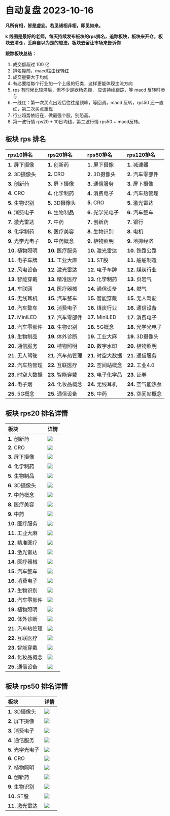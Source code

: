 # 自动复盘 2023-10-16

**凡所有相，皆是虚妄。若见诸相非相，即见如来。**

**k 线图是最好的老师，每天持续发布板块的rps排名，追踪板块，板块来开仓，板块去清仓，丢弃自以为是的想法，板块去留让市场来告诉你**
        
**跟踪板块总结：**
1. 成交额超过 100 亿
2. 排名靠前，macd柱由绿转红
3. 成交量要大于均线
4. 有必要给每个行业加一个上级的归类，这样更能体现主流方向
5. rps 有时候比较滞后，但不少是欲杨先抑， 应该持续跟踪，等 macd 反转时参与
6. 一线红：第一次买点出现后往往是顶峰，等回调，macd 反转，rps50 还一直红，第二次买点重现
7. 行业趋势依旧在，做最强个股，别恐高。
8. 第一波行情 rps20 + 10日均线，第二波行情 rps50 + macd反转。
        
## 板块 rps 排名
| rps10排名          | rps20排名          | rps50排名          | rps120排名         |
|:-------------------|:-------------------|:-------------------|:-------------------|
| **1.** 屏下摄像    | **1.** 创新药      | **1.** 屏下摄像    | **1.** 减速器      |
| **2.** 3D摄像头    | **2.** CRO         | **2.** 3D摄像头    | **2.** 汽车零部件  |
| **3.** 创新药      | **3.** 屏下摄像    | **3.** 通信服务    | **3.** 屏下摄像    |
| **4.** CRO         | **4.** 化学制药    | **4.** 消费电子    | **4.** 汽车热管理  |
| **5.** 生物识别    | **5.** 3D摄像头    | **5.** CRO         | **5.** 激光雷达    |
| **6.** 消费电子    | **6.** 生物制品    | **6.** 光学光电子  | **6.** 汽车整车    |
| **7.** 激光雷达    | **7.** 中药        | **7.** 创新药      | **7.** 银行        |
| **8.** 化学制药    | **8.** 医疗美容    | **8.** 生物识别    | **8.** 电机        |
| **9.** 光学光电子  | **9.** 中药概念    | **9.** 植物照明    | **9.** 地摊经济    |
| **10.** 植物照明   | **10.** 医疗服务   | **10.** 激光雷达   | **10.** 铁路公路   |
| **11.** 电子车牌   | **11.** 工业大麻   | **11.** ST股       | **11.** 船舶制造   |
| **12.** 风电设备   | **12.** 激光雷达   | **12.** 电子车牌   | **12.** 煤炭行业   |
| **13.** 智能穿戴   | **13.** 精准医疗   | **13.** 化学制药   | **13.** 页岩气     |
| **14.** 车联网     | **14.** 医疗器械   | **14.** 通信设备   | **14.** 燃气       |
| **15.** 无线耳机   | **15.** 汽车整车   | **15.** 智能穿戴   | **15.** 无人驾驶   |
| **16.** 汽车整车   | **16.** 消费电子   | **16.** 煤炭行业   | **16.** 通信设备   |
| **17.** MiniLED    | **17.** 汽车零部件 | **17.** MiniLED    | **17.** 消费电子   |
| **18.** 汽车零部件 | **18.** 生物识别   | **18.** 5G概念     | **18.** 光学光电子 |
| **19.** 生物制品   | **19.** 体外诊断   | **19.** 工业大麻   | **19.** 3D摄像头   |
| **20.** 通信服务   | **20.** 植物照明   | **20.** 数字水印   | **20.** 植物照明   |
| **21.** 无人驾驶   | **21.** 汽车热管理 | **21.** 时空大数据 | **21.** 通信服务   |
| **22.** 汽车热管理 | **22.** 互联医疗   | **22.** 空间站概念 | **22.** 工业4.0    |
| **23.** 时空大数据 | **23.** 智能穿戴   | **23.** 电子化学品 | **23.** 证券       |
| **24.** 电子烟     | **24.** 化妆品概念 | **24.** 无线耳机   | **24.** 空气能热泵 |
| **25.** 5G概念     | **25.** 通信设备   | **25.** 中药       | **25.** 空间站概念 |
## 板块 rps20 排名详情
| 板块               | 详情                                                                                                 |
|:-------------------|:-----------------------------------------------------------------------------------------------------|
| **1.** 创新药      | ![](https://sykent-blog-image.oss-cn-beijing.aliyuncs.com/quant/image/2023/10/1697443563627-tmp.jpg) |
| **2.** CRO         | ![](https://sykent-blog-image.oss-cn-beijing.aliyuncs.com/quant/image/2023/10/1697443564996-tmp.jpg) |
| **3.** 屏下摄像    | ![](https://sykent-blog-image.oss-cn-beijing.aliyuncs.com/quant/image/2023/10/1697443566024-tmp.jpg) |
| **4.** 化学制药    | ![](https://sykent-blog-image.oss-cn-beijing.aliyuncs.com/quant/image/2023/10/1697443567043-tmp.jpg) |
| **5.** 生物制品    | ![](https://sykent-blog-image.oss-cn-beijing.aliyuncs.com/quant/image/2023/10/1697443568074-tmp.jpg) |
| **6.** 3D摄像头    | ![](https://sykent-blog-image.oss-cn-beijing.aliyuncs.com/quant/image/2023/10/1697443569124-tmp.jpg) |
| **7.** 中药概念    | ![](https://sykent-blog-image.oss-cn-beijing.aliyuncs.com/quant/image/2023/10/1697443570105-tmp.jpg) |
| **8.** 医疗美容    | ![](https://sykent-blog-image.oss-cn-beijing.aliyuncs.com/quant/image/2023/10/1697443571075-tmp.jpg) |
| **9.** 中药        | ![](https://sykent-blog-image.oss-cn-beijing.aliyuncs.com/quant/image/2023/10/1697443572111-tmp.jpg) |
| **10.** 医疗服务   | ![](https://sykent-blog-image.oss-cn-beijing.aliyuncs.com/quant/image/2023/10/1697443573108-tmp.jpg) |
| **11.** 工业大麻   | ![](https://sykent-blog-image.oss-cn-beijing.aliyuncs.com/quant/image/2023/10/1697443574138-tmp.jpg) |
| **12.** 精准医疗   | ![](https://sykent-blog-image.oss-cn-beijing.aliyuncs.com/quant/image/2023/10/1697443575075-tmp.jpg) |
| **13.** 激光雷达   | ![](https://sykent-blog-image.oss-cn-beijing.aliyuncs.com/quant/image/2023/10/1697443576097-tmp.jpg) |
| **14.** 医疗器械   | ![](https://sykent-blog-image.oss-cn-beijing.aliyuncs.com/quant/image/2023/10/1697443577026-tmp.jpg) |
| **15.** 汽车整车   | ![](https://sykent-blog-image.oss-cn-beijing.aliyuncs.com/quant/image/2023/10/1697443578091-tmp.jpg) |
| **16.** 消费电子   | ![](https://sykent-blog-image.oss-cn-beijing.aliyuncs.com/quant/image/2023/10/1697443579143-tmp.jpg) |
| **17.** 生物识别   | ![](https://sykent-blog-image.oss-cn-beijing.aliyuncs.com/quant/image/2023/10/1697443580126-tmp.jpg) |
| **18.** 汽车零部件 | ![](https://sykent-blog-image.oss-cn-beijing.aliyuncs.com/quant/image/2023/10/1697443581143-tmp.jpg) |
| **19.** 植物照明   | ![](https://sykent-blog-image.oss-cn-beijing.aliyuncs.com/quant/image/2023/10/1697443582091-tmp.jpg) |
| **20.** 体外诊断   | ![](https://sykent-blog-image.oss-cn-beijing.aliyuncs.com/quant/image/2023/10/1697443583143-tmp.jpg) |
| **21.** 汽车热管理 | ![](https://sykent-blog-image.oss-cn-beijing.aliyuncs.com/quant/image/2023/10/1697443584074-tmp.jpg) |
| **22.** 互联医疗   | ![](https://sykent-blog-image.oss-cn-beijing.aliyuncs.com/quant/image/2023/10/1697443585092-tmp.jpg) |
| **23.** 智能穿戴   | ![](https://sykent-blog-image.oss-cn-beijing.aliyuncs.com/quant/image/2023/10/1697443586059-tmp.jpg) |
| **24.** 化妆品概念 | ![](https://sykent-blog-image.oss-cn-beijing.aliyuncs.com/quant/image/2023/10/1697443587056-tmp.jpg) |
| **25.** 通信设备   | ![](https://sykent-blog-image.oss-cn-beijing.aliyuncs.com/quant/image/2023/10/1697443588061-tmp.jpg) |
## 板块 rps50 排名详情
| 板块              | 详情                                                                                                 |
|:------------------|:-----------------------------------------------------------------------------------------------------|
| **1.** 3D摄像头   | ![](https://sykent-blog-image.oss-cn-beijing.aliyuncs.com/quant/image/2023/10/1697443589075-tmp.jpg) |
| **2.** 屏下摄像   | ![](https://sykent-blog-image.oss-cn-beijing.aliyuncs.com/quant/image/2023/10/1697443589944-tmp.jpg) |
| **3.** 消费电子   | ![](https://sykent-blog-image.oss-cn-beijing.aliyuncs.com/quant/image/2023/10/1697443590875-tmp.jpg) |
| **4.** 通信服务   | ![](https://sykent-blog-image.oss-cn-beijing.aliyuncs.com/quant/image/2023/10/1697443591857-tmp.jpg) |
| **5.** 光学光电子 | ![](https://sykent-blog-image.oss-cn-beijing.aliyuncs.com/quant/image/2023/10/1697443592857-tmp.jpg) |
| **6.** CRO        | ![](https://sykent-blog-image.oss-cn-beijing.aliyuncs.com/quant/image/2023/10/1697443593743-tmp.jpg) |
| **7.** 植物照明   | ![](https://sykent-blog-image.oss-cn-beijing.aliyuncs.com/quant/image/2023/10/1697443594775-tmp.jpg) |
| **8.** 创新药     | ![](https://sykent-blog-image.oss-cn-beijing.aliyuncs.com/quant/image/2023/10/1697443595675-tmp.jpg) |
| **9.** 生物识别   | ![](https://sykent-blog-image.oss-cn-beijing.aliyuncs.com/quant/image/2023/10/1697443596642-tmp.jpg) |
| **10.** ST股      | ![](https://sykent-blog-image.oss-cn-beijing.aliyuncs.com/quant/image/2023/10/1697443597621-tmp.jpg) |
| **11.** 激光雷达  | ![](https://sykent-blog-image.oss-cn-beijing.aliyuncs.com/quant/image/2023/10/1697443598591-tmp.jpg) |